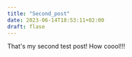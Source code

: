 ```yaml
---
title: "Second_post"
date: 2023-06-14T18:53:11+02:00
draft: flase
---
```


That's my second test post!
How coool!!!